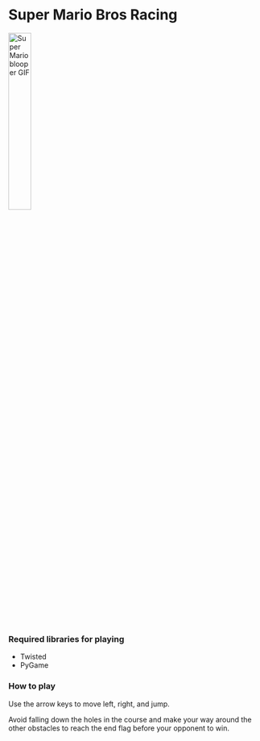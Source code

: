 # Super Mario Bros Racing
<img src="https://media.giphy.com/media/13RuaUi7s3XBfO/giphy.gif" alt="Super Mario blooper GIF" width="30%" height="auto">

### Required libraries for playing

- Twisted 
- PyGame

### How to play
Use the arrow keys to move left, right, and jump.

Avoid falling down the holes in the course and make your way around the other obstacles to reach the end flag before your opponent to win.
